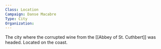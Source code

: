 ```yaml
---
Class: Location
Campaign: Danse Macabre
Type: City
Organization:
---
```

The city where the corrupted wine from the [[Abbey of St. Cuthbert]] was headed. Located on the coast.
